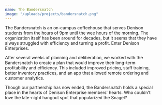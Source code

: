 ```yaml
---
name: The Bandersnatch
image: "/uploads/projects/bandersnatch.png"
---
```


The Bandersnatch is an on-campus coffeehouse that serves Denison students from the hours of 9pm until the wee hours of the morning. The organization itself has been around for decades, but it seems that they have always struggled with efficiency and turning a profit. Enter Denison Enterprises.

After several weeks of planning and deliberation, we worked with the Bandersnatch to create a plan that would improve their long-term profitability and efficiency. This included improved pricing, staff training, better inventory practices, and an app that allowed remote ordering and customer analytics.

Though our partnership has now ended, the Bandersnatch holds a special place in the hearts of Denison Enterprise members' hearts. Who couldn't love the late-night hangout spot that popularized the Snagel?
